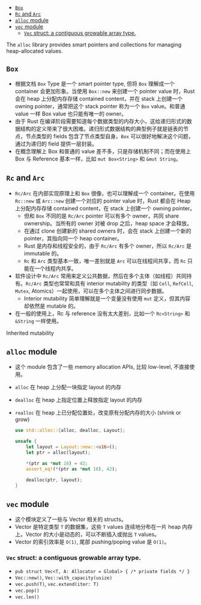 - [`Box`](#box)
- [`Rc` and `Arc`](#rc-and-arc)
- [`alloc` module](#alloc-module)
- [`vec` module](#vec-module)
  - [`Vec` struct: a contiguous growable array type.](#vec-struct-a-contiguous-growable-array-type)

The `alloc` library provides smart pointers and collections for managing heap-allocated values.

## `Box`

- 根据文档 `Box` Type 是一个 smart pointer type, 但将 `Box` 理解成一个 container 会更加形象。当使用 `Box::new` 来创建一个 pointer value 时，Rust 会在 heap 上分配内存存储 contained content，并在 stack 上创建一个 owning pointer，通常把这个 stack pointer 称为一个 `Box` value。和普通 value 一样 Box value 也只能有唯一的 owner。
- 由于 Rust 在编译阶段需要知道每个数据类型的内存大小，这给递归形式的数据结构的定义带来了很大困难。递归形式数据结构的典型例子就是链表的节点，节点类型的 fields 包含了节点类型自身。`Box` 可以很好地解决这个问题，通过为递归的 field 提供一层封装。
- 在概念理解上 Box 和普通的 value 差不多，只是存储机制不同；而在使用上 Box 与 Reference 基本一样，比如 `mut Box<String>` 和 `&mut String`。

## `Rc` and `Arc`

- `Rc/Arc` 在内部实现原理上和 `Box` 很像，也可以理解成一个 container。在使用 `Rc::new` 或 `Arc::new` 创建一个对应的 pointer value 时，Rust 都会在 Heap 上分配内存存储 contained content，在 stack 上创建一个 owning pointer。
  - 但和 `Box` 不同的是 `Rc/Arc` pointer 可以有多个 owner，共同 share ownership。当所有的 owner 对被 drop 之后，heap space 才会释放。
  - 在通过 clone 创建新的 shared owners 时，会在 stack 上创建一个新的 pointer，其指向同一个 heap container。
  - Rust 是内存和线程安全的，由于 `Rc/Arc` 有多个 owner，所以 `Rc/Arc` 是 immutable 的。
  - `Rc` 和 `Arc` 类型基本一致，唯一差别就是 `Arc` 可以在线程间共享，而 `Rc` 只能在一个线程内共享。
- 软件设计中 `Rc/Arc` 常用来定义公共数据，然后在多个主体（如线程）共同持有。`Rc/Arc` 类型也常常和具有 interior mutability 的类型（如 `Cell`, `RefCell`, `Mutex`, Atomics）一起使用，可以在多个主体之间进行同步数据。
  - Interior mutability 简单理解就是一个变量没有使用 `mut` 定义，但其内容却依然是 mutable 的。
- 在一般的使用上，Rc 与 reference 没有太大差别，比如一个 `Rc<String>` 和 `&String` 一样使用。

Inherited mutability

## `alloc` module

- 这个 module 包含了一些 memory allocation APIs, 比较 low-level, 不直接使用。
- `alloc` 在 heap 上分配一块指定 layout 的内存
- `dealloc` 在 heap 上指定位置上释放指定 layout 的内存
- `realloc` 在 heap 上已分配位置处，改变原有分配内存的大小 (shrink or grow)

    ```rust
    use std::alloc::{alloc, dealloc, Layout};

    unsafe {
        let layout = Layout::new::<u16>();
        let ptr = alloc(layout);

        *(ptr as *mut 16) = 42;
        assert_eq!(*(ptr as *mut 16), 42);

        dealloc(ptr, layout);
    }
    ```

## `vec` module

- 这个模块定义了一些与 Vector 相关的 structs。
- Vector 是特定类型 `T` 的数据集，这些 `T` values 连续地分布在一片 heap 内存上。Vector 的大小是动态的，可以不断插入或抛出 `T` values。
- Vector 的索引效率是 `O(1)`, 尾部 pushing/poping value 是 `O(1)`。

### `Vec` struct: a contiguous growable array type.

- `pub struct Vec<T, A: Allocator = Global> { /* private fields */ }`
- `Vec::new()`, `Vec::with_capacity(usize)`
- `vec.push(T)`, `vec.extend(iter: T)`
- `vec.pop()`
- `vec.len()`

